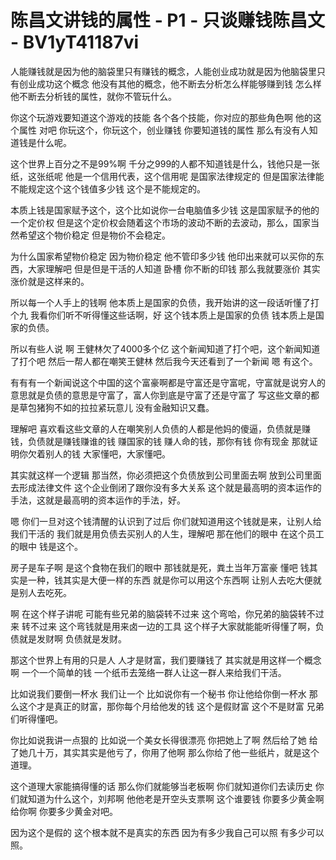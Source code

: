 # 陈昌文讲钱的属性 - P1 - 只谈赚钱陈昌文 - BV1yT41187vi

人能赚钱就是因为他的脑袋里只有赚钱的概念，人能创业成功就是因为他脑袋里只有创业成功这个概念 他没有其他的概念，他不断去分析怎么样能够赚到钱 怎么样 他不断去分析钱的属性，就你不管玩什么。

你这个玩游戏要知道这个游戏的技能 各个各个技能，你对应的那些角色啊 他的这个属性 对吧 你玩这个，你玩这个，创业赚钱 你要知道钱的属性 那么有没有人知道钱是什么呢。

这个世界上百分之不是99%啊 千分之999的人都不知道钱是什么，钱他只是一张纸，这张纸呢 他是一个信用代表，这个信用呢 是国家法律规定的 但是国家法律能不能规定这个这个钱值多少钱 这个是不能规定的。

本质上钱是国家赋予这个，这个比如说你一台电脑值多少钱 这是国家赋予的他的一个定价权 但是这个定价权会随着这个市场的波动不断的去波动，那么，国家当然希望这个物价稳定 但是物价不会稳定。

为什么国家希望物价稳定 因为物价稳定 他不管印多少钱 他印出来就可以买你的东西，大家理解吧 但是但是干活的人知道 卧槽 你不断的印钱 那么我就要涨价 其实涨价就是这样来的。

所以每一个人手上的钱啊 他本质上是国家的负债，我开始讲的这一段话听懂了打个九 我看你们听不听得懂这些话啊，好 这个钱本质上是国家的负债 钱本质上是国家的负债。

所以有些人说 啊 王健林欠了4000多个亿 这个新闻知道了打个吧，这个新闻知道了打个吧 然后一帮人都在嘲笑王健林 然后我今天还看到了一个新闻 嗯 有这个。

有有有一个新闻说这个中国的这个富豪啊都是守富还是守富呢，守富就是说穷人的意思就是负债的意思是守富了，富人你到底是守富了还是守富了 写这些文章的都是草包猪狗不如的拉拉紧玩意儿 没有金融知识又蠢。

理解吧 喜欢看这些文章的人在嘲笑别人负债的人都是他妈的傻逼，负债就是赚钱，负债就是赚钱赚谁的钱 赚国家的钱 赚人命的钱，那你有钱 你有现金 那就证明你欠着别人的钱 大家懂吧，大家懂吧。

其实就这样一个逻辑 那当然，你必须把这个负债放到公司里面去啊 放到公司里面去形成法律文件 这个企业倒闭了跟你没有多大关系 这个就是最高明的资本运作的手法，这就是最高明的资本运作的手法，好。

嗯 你们一旦对这个钱清醒的认识到了过后 你们就知道用这个钱就是来，让别人给我们干活的 我们就是用负债去买别人的人生，理解吧 那在他们的眼中 在这个员工的眼中 钱是这个。

房子是车子啊 是这个食物在我们的眼中 那钱就是死，粪土当年万富豪 懂吧 钱其实是一种，钱其实是大便一样的东西 就是你可以用这个东西啊 让别人去吃大便就是别人去吃死。

啊 在这个样子讲呢 可能有些兄弟的脑袋转不过来 这个弯哈，你兄弟的脑袋转不过来 转不过来 这个弯钱就是用来卤一边的工具 这个样子大家就能能听得懂了啊，负债就是发财啊 负债就是发财。

那这个世界上有用的只是人 人才是财富，我们要赚钱了 其实就是用这样一个概念啊 一个一个简单的钱 一个纸币去笼络一群人让这一群人来给我们干活。

比如说我们要倒一杯水 我们让一个 比如说你有一个秘书 你让他给你倒一杯水 那么这个才是真正的财富，那你每个月给他发的钱 这个是假财富 这个不是财富 兄弟们听得懂吧。

你比如说我讲一点狠的 比如说一个美女长得很漂亮 你把她上了啊 然后给了她 给了她几十万，其实其实是他亏了，你用了他啊 那么你给了他一些纸片，就是这个道理。

这个道理大家能搞得懂的话 那么你们就能够当老板啊 你们就知道你们去读历史 你们就知道为什么这个，刘邦啊 他他老是开空头支票啊 这个谁要钱 你要多少黄金啊 给你啊 你要多少黄金对吧。

因为这个是假的 这个根本就不是真实的东西 因为有多少我自己可以照 有多少可以照。